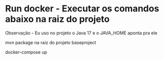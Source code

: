 # Run docker - Executar os comandos abaixo na raiz do projeto

<p> Observação - Eu uso no projeto o Java 17 e o JAVA_HOME aponta pra ele </p>

<p>  mvn package na raiz do projeto baseproject </p>

<p> docker-compose up </p>
